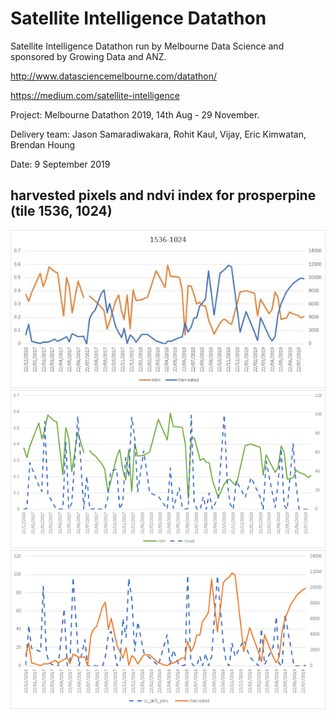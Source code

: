 # Satellite Intelligence Datathon

Satellite Intelligence Datathon run by Melbourne Data Science and sponsored by Growing Data and ANZ.

http://www.datasciencemelbourne.com/datathon/

https://medium.com/satellite-intelligence

Project: Melbourne Datathon 2019, 14th Aug - 29 November. 

Delivery team: Jason Samaradiwakara, Rohit Kaul, Vijay, Eric Kimwatan, Brendan Houng

Date: 9 September 2019





## harvested pixels and ndvi index for prosperpine (tile 1536, 1024)
![harvest and nvdi](./tmp/IMG_0156.JPG)
![harvest and nvdi](./tmp/IMG_0157.png)
![harvest and nvdi](./tmp/IMG_0158.png)